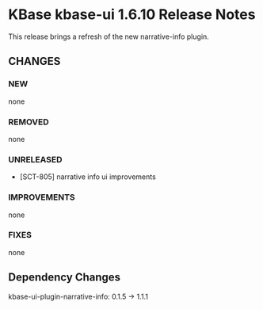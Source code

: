 # KBase kbase-ui 1.6.10 Release Notes

This release brings a refresh of the new narrative-info plugin.

## CHANGES

### NEW

none

### REMOVED

none

### UNRELEASED

- [SCT-805] narrative info ui improvements

### IMPROVEMENTS

none

### FIXES

none

## Dependency Changes

kbase-ui-plugin-narrative-info: 0.1.5 -> 1.1.1
